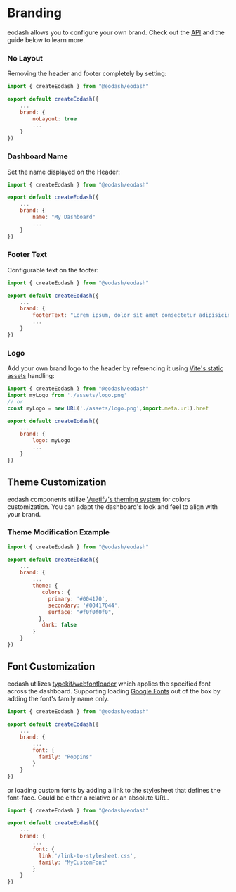 # Branding
eodash allows you to configure your own brand. Check out the [API](/api/client/types/interfaces/Eodash.html#brand) and the guide below to learn more.

### No Layout
Removing the header and footer completely by setting: 
```js
import { createEodash } from "@eodash/eodash"

export default createEodash({
    ...
    brand: {
        noLayout: true
        ...
    }
})
```
### Dashboard Name
Set the name displayed on the Header:
```js
import { createEodash } from "@eodash/eodash"

export default createEodash({
    ...
    brand: {
        name: "My Dashboard"
        ...
    }
})
```

### Footer Text
Configurable text on the footer:

```js
import { createEodash } from "@eodash/eodash"

export default createEodash({
    ...
    brand: {
        footerText: "Lorem ipsum, dolor sit amet consectetur adipisicing elit."
        ...
    }
})
```

### Logo
Add your own brand logo to the header by referencing it using [Vite's static assets](https://vitejs.dev/guide/assets.html#static-asset-handling) handling:

```js
import { createEodash } from "@eodash/eodash"
import myLogo from './assets/logo.png'
// or
const myLogo = new URL('./assets/logo.png',import.meta.url).href 

export default createEodash({
    ...
    brand: {
        logo: myLogo
        ...
    }
})
```
## Theme Customization
eodash components utilize [Vuetify's theming system](https://vuetifyjs.com/en/features/theme/#api) for colors customization. You can adapt the dashboard's look and feel to align with your brand.

### Theme Modification Example
```js
import { createEodash } from "@eodash/eodash"

export default createEodash({
    ...
    brand: {
        ...
        theme: {
           colors: {
             primary: '#004170',
             secondary: '#00417044',
             surface: "#f0f0f0f0",
          },
           dark: false
        }
    }
})
```

## Font Customization
eodash utilizes [typekit/webfontloader](https://github.com/typekit/webfontloader) which applies the specified font across the dashboard.
Supporting loading [Google Fonts](https://fonts.google.com) out of the box by adding the font's family name only.

```js
import { createEodash } from "@eodash/eodash"

export default createEodash({
    ...
    brand: {
        ...
        font: {
          family: "Poppins"
        }
    }
})
```
or loading custom fonts by adding a link to the stylesheet that defines the font-face. Could be either a relative or an absolute URL.

```js
import { createEodash } from "@eodash/eodash"

export default createEodash({
    ...
    brand: {
        ...
        font: {
          link:'/link-to-stylesheet.css',  
          family: "MyCustomFont"
        }
    }
})
```

